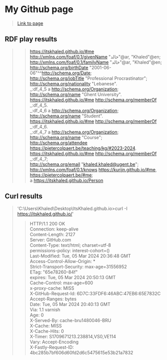 # My Github page

> [Link to page](https://itskhaled.github.io/)

## RDF play results 

>> <https://itskhaled.github.io/#me> <http://xmlns.com/foaf/0.1/givenName> "خالد"@ar, "Khaled"@en; <br />
>>     <http://xmlns.com/foaf/0.1/familyName> "خالد"@ar, "Khaled"@en; <br />
>>     <http://schema.org/birthDate> "2001-06-06"^^<http://schema.org/Date>; <br />
>>     <http://schema.org/jobTitle> "Professional Procrastinator"; <br />
>>     <http://schema.org/nationality> "Lebanese". <br />
>> _:df_4_5 a <http://schema.org/Organization>; <br />
>>     <http://schema.org/name> "Ghent University". <br />
>> <https://itskhaled.github.io/#me> <http://schema.org/memberOf> _:df_4_5. <br />
> _:df_4_6 a <http://schema.org/Organization>; <br />
>>     <http://schema.org/name> "Student". <br />
> <https://itskhaled.github.io/#me> <http://schema.org/memberOf> _:df_4_6. <br />
> _:df_4_7 a <http://schema.org/Organization>; <br />
>>     <http://schema.org/name> "Course"; <br />
>>     <http://schema.org/attendee> <https://pietercolpaert.be/teaching/kg/#2023-2024>. <br />
> <https://itskhaled.github.io/#me> <http://schema.org/memberOf> _:df_4_7; <br />
>>     <http://schema.org/email> "khaled.khaled@ugent.be"; <br />
>>     <http://xmlns.com/foaf/0.1/knows> <https://kurijn.github.io/#me>, <https://pietercolpaert.be/#me>; <br />
>>     a <https://itskhaled.github.io/Person>

## Curl results

> 'C:\Users\Khaled\Desktop\ItsKhaled.github.io>curl -I https://itskhaled.github.io/' <br />
>> HTTP/1.1 200 OK <br />
>> Connection: keep-alive <br />
>> Content-Length: 2127 <br />
>> Server: GitHub.com <br />
>> Content-Type: text/html; charset=utf-8 <br />
>> permissions-policy: interest-cohort=() <br />
>> Last-Modified: Tue, 05 Mar 2024 20:36:48 GMT <br />
>> Access-Control-Allow-Origin: * <br />
>> Strict-Transport-Security: max-age=31556952 <br />
>> ETag: "65e78260-84f" <br />
>> expires: Tue, 05 Mar 2024 20:50:13 GMT <br />
>> Cache-Control: max-age=600 <br />
>> x-proxy-cache: MISS <br />
>> X-GitHub-Request-Id: 6D7C:33FDF6:46ABC:47EB6:65E7832C <br />
>> Accept-Ranges: bytes <br />
>> Date: Tue, 05 Mar 2024 20:40:13 GMT <br />
>> Via: 1.1 varnish <br />
>> Age: 0 <br />
>> X-Served-By: cache-bru1480046-BRU <br />
>> X-Cache: MISS <br />
>> X-Cache-Hits: 0 <br />
>> X-Timer: S1709671213.238814,VS0,VE114 <br />
>> Vary: Accept-Encoding <br />
>> X-Fastly-Request-ID: 4bc285b7bf606d60fd2d6c5475615e53b21a7832 <br />


